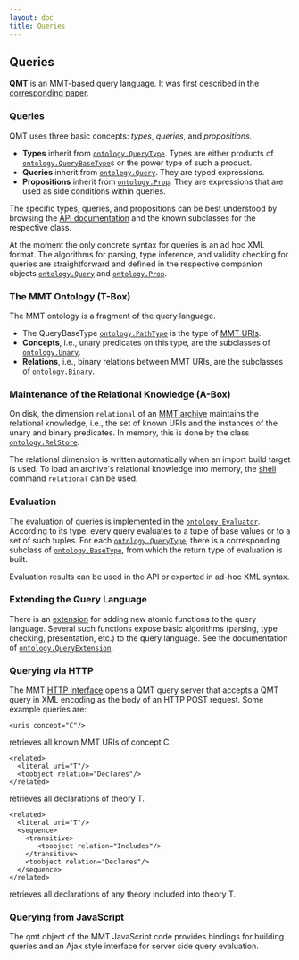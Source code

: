 ```yaml
---
layout: doc
title: Queries
---
```


## Queries

**QMT** is an MMT-based query language.
It was first described in the [corresponding paper](http://kwarc.info/frabe/Research/rabe_querying_12.pdf).

### Queries

QMT uses three basic concepts: *types*, *queries*, and *propositions*.

* **Types** inherit from [`ontology.QueryType`](http://kwarc.github.io/MMT/api/index.html#info.kwarc.mmt.api.ontology.QueryType). Types are either products of [`ontology.QueryBaseType`](http://kwarc.github.io/MMT/api/index.html#info.kwarc.mmt.api.ontology.QueryBaseType)s or the power type of such a product.
* **Queries** inherit from [`ontology.Query`](http://kwarc.github.io/MMT/api/index.html#info.kwarc.mmt.api.ontology.Query). They are typed expressions.
* **Propositions** inherit from [`ontology.Prop`](http://kwarc.github.io/MMT/api/index.html#info.kwarc.mmt.api.ontology.Prop). They are expressions that are used as side conditions within queries.

The specific types, queries, and propositions can be best understood by browsing the [API documentation](http://kwarc.github.io/MMT/api/index.html) and the known subclasses for the respective class.

At the moment the only concrete syntax for queries is an ad hoc XML format.
The algorithms for parsing, type inference, and validity checking for queries are straightforward and defined in the respective companion objects [`ontology.Query`](http://kwarc.github.io/MMT/api/index.html#info.kwarc.mmt.api.ontology.Query$) and [`ontology.Prop`](http://kwarc.github.io/MMT/api/index.html#info.kwarc.mmt.api.ontology.Prop$).

### The MMT Ontology (T-Box)
The MMT ontology is a fragment of the query language.

* The QueryBaseType [`ontology.PathType`](http://kwarc.github.io/MMT/api/index.html#info.kwarc.mmt.api.ontology.PathType) is the type of [MMT URIs](uris.html).
* **Concepts**, i.e., unary predicates on this type, are the subclasses of [`ontology.Unary`](http://kwarc.github.io/MMT/api/index.html#info.kwarc.mmt.api.ontology.Unary).
* **Relations**, i.e., binary relations between MMT URIs, are the subclasses of [`ontology.Binary`](http://kwarc.github.io/MMT/api/index.html#info.kwarc.mmt.api.ontology.Binary).

### Maintenance of the Relational Knowledge (A-Box)

On disk, the dimension `relational` of an [MMT archive](../applications/archives.html) maintains the relational knowledge, i.e., the set of known URIs and the instances of the unary and binary predicates.
In memory, this is done by the class [`ontology.RelStore`](http://kwarc.github.io/MMT/api/index.html#info.kwarc.mmt.api.ontology.RelStore).

The relational dimension is written automatically when an import build target is used.
To load an archive's relational knowledge into memory, the [shell](../applications/shell.html) command `relational` can be used.

### Evaluation

The evaluation of queries is implemented in the [`ontology.Evaluator`](http://kwarc.github.io/MMT/api/index.html#info.kwarc.mmt.api.ontology.Evaluator).
According to its type, every query evaluates to a tuple of base values or to a set of such tuples.
For each [`ontology.QueryType`](http://kwarc.github.io/MMT/api/index.html#info.kwarc.mmt.api.ontology.QueryType), there is a corresponding subclass of [`ontology.BaseType`](http://kwarc.github.io/MMT/api/index.html#info.kwarc.mmt.api.ontology.BaseType), from which the return type of evaluation is built.

Evaluation results can be used in the API or exported in ad-hoc XML syntax.

### Extending the Query Language

There is an [extension](extensions/) for adding new atomic functions to the query language.
Several such functions expose basic algorithms (parsing, type checking, presentation, etc.) to the query language. See the documentation of [`ontology.QueryExtension`](http://kwarc.github.io/MMT/api/index.html#info.kwarc.mmt.api.ontology.QueryExtension).


### Querying via HTTP
The MMT [HTTP interface](../applications/server.html) opens a QMT query server that accepts a QMT query in XML encoding as the body of an HTTP POST request.
Some example queries are:

```
<uris concept="C"/>
```

retrieves all known MMT URIs of concept C.

```
<related>
  <literal uri="T"/>
  <toobject relation="Declares"/>
</related>
```

retrieves all declarations of theory T.

```
<related>
  <literal uri="T"/>
  <sequence>
    <transitive>
       <toobject relation="Includes"/>
    </transitive>
    <toobject relation="Declares"/>
  </sequence>
</related>
```

retrieves all declarations of any theory included into theory T.

### Querying from JavaScript
The qmt object of the MMT JavaScript code provides bindings for building queries and an Ajax style interface for server side query evaluation. 
